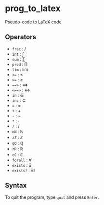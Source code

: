 # prog_to_latex
Pseudo-code to LaTeX code

## Operators
- `frac` : $/$
- `int` : $\int$
- `sum` : $\sum$
- `prod` : $\prod$
- `lim` : $\lim$
- `<=` : $\leqslant$ 
- `>=` : $\geqslant$
- `==>` : $\implies$
- `<==>` : $\iff$
- `in` : $\in$
- `inc` : $\subset$
- `=` : $=$
- `+` : $+$
- `-` : $-$
- `*` : $\cdot$
- `/` : $/$
- `nN` : $\mathbb{N}$
- `zZ` : $\mathbb{Z}$
- `qQ` : $\mathbb{Q}$
- `rR` : $\mathbb{R}$
- `cC` : $\mathbb{C}$
- `forall` : $\forall$
- `exists` : $\exists$
- `exists!` : $\exists !$

## Syntax 
To quit the program, type `quit` and press `Enter`.  

